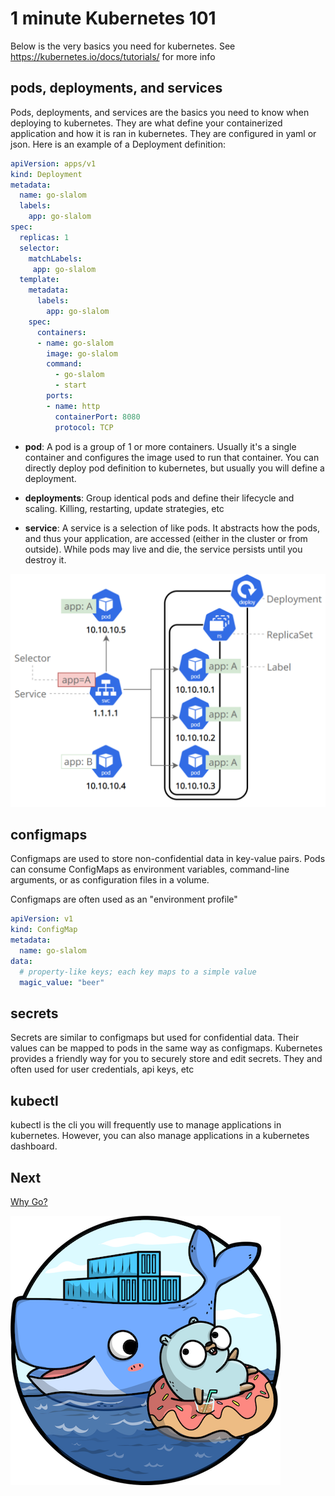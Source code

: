 # 1 minute Kubernetes 101

Below is the very basics you need for kubernetes. See <https://kubernetes.io/docs/tutorials/> for more info

## pods, deployments, and services

Pods, deployments, and services are the basics you need to know when deploying to kubernetes. They are what define your containerized application and how it is ran in kubernetes. They are configured in yaml or json. Here is an example of a Deployment definition:

```yaml
apiVersion: apps/v1
kind: Deployment
metadata:
  name: go-slalom
  labels:
    app: go-slalom
spec:
  replicas: 1
  selector:
    matchLabels:
     app: go-slalom
  template:
    metadata:
      labels:
        app: go-slalom
    spec:
      containers:
      - name: go-slalom
        image: go-slalom
        command:
          - go-slalom
          - start
        ports:
        - name: http
          containerPort: 8080
          protocol: TCP

```

- **pod**: A pod is a group of 1 or more containers. Usually it's a single container and configures the image used to run that container. You can directly deploy pod definition to kubernetes, but usually you will define a deployment.

- **deployments**: Group identical pods and define their lifecycle and scaling. Killing, restarting, update strategies, etc

- **service**: A service is a selection of like pods. It abstracts how the pods, and thus your application, are accessed (either in the cluster or from outside). While pods may live and die, the service persists until you destroy it.

![service](images/service-mapping.svg)

## configmaps

Configmaps are used to store non-confidential data in key-value pairs. Pods can consume ConfigMaps as environment variables, command-line arguments, or as configuration files in a volume.

Configmaps are often used as an "environment profile"

```yaml
apiVersion: v1
kind: ConfigMap
metadata:
  name: go-slalom
data:
  # property-like keys; each key maps to a simple value
  magic_value: "beer"
```  

## secrets

Secrets are similar to configmaps but used for confidential data. Their values can be mapped to pods in the same way as configmaps. Kubernetes provides a friendly way for you to securely store and edit secrets. They and often used for user credentials, api keys, etc

## kubectl

kubectl is the cli you will frequently use to manage applications in kubernetes. However, you can also manage applications in a kubernetes dashboard.

## Next

[Why Go?](why-go.md)

![k8s-and-gopher](images/k8s-and-gopher-ocean.png)
